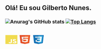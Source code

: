 ## Olá! Eu sou Gilberto Nunes.

<div>

### ![Anurag's GitHub stats](https://github-readme-stats.vercel.app/api?username=gnsf01&show_icons=true&theme=dark)    [![Top Langs](https://github-readme-stats.vercel.app/api/top-langs/?username=gnsf01&layout=compact&theme=dark)](https://github.com/gnsf01/github-readme-stats)
 
</div>

<div style="display: inline_block"><br>
  <img align="center" alt="Rafa-Js" height="30" width="40" src="https://raw.githubusercontent.com/devicons/devicon/master/icons/javascript/javascript-plain.svg">
  <img align="center" alt="Rafa-HTML" height="30" width="40" src="https://raw.githubusercontent.com/devicons/devicon/master/icons/html5/html5-original.svg">
  <img align="center" alt="Rafa-CSS" height="30" width="40" src="https://raw.githubusercontent.com/devicons/devicon/master/icons/css3/css3-original.svg">
</div>

##


